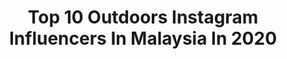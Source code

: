 ---
title: Top 10 Outdoors Instagram Influencers In Malaysia In 2020
description: >-
  Find top outdoors Instagram influencers in Malaysia in 2020. Most popular hashtags: #beautiful #outdoors #life #loveyourself.
platform: Instagram
profiles:
  - username: "izzataramis"
    fullname: >-
      Izzat Arami
    location: "Malaysia"
    followers: 6720
    engagement: 1465
    commentsToLikes: 0.014655
    id: ck8t9kz2zoh8r0j78jyyxb6oh
    verified: false
    hashtags: "#retreat, #bodyprogress, #followtheflow, #foodphotography"
  - username: "hanlibubu"
    fullname: >-
      Hanlibubu | 🇲🇾
    location: "Malaysia"
    followers: 54292
    engagement: 218
    commentsToLikes: 0.074889
    id: ck0vy58c32am90i192780f20n
    verified: false
    hashtags: "#heavenonearth, #smilemakeover, #siblingslove, #salvation"
  - username: "rainy_lly"
    fullname: >-
      Rainy Lly ( Loke Li Yin )
    location: "Malaysia"
    followers: 113416
    engagement: 207
    commentsToLikes: 0.020583
    id: ck5q822zz43mu0i11nnjat8es
    verified: false
    hashtags: "#saikimbirdnest, #influencerstyle, #morefun, #enjoy"
  - username: "otorobong"
    fullname: >-
      𝓞toro 𝓑ong🐾
    location: "Malaysia"
    followers: 12347
    engagement: 2629
    commentsToLikes: 0.023436
    id: ckapco8s04ji90i78ggysjvkd
    verified: false
    hashtags: "#teacup, #workfromhome, #weekendvibes, #funnyvideos"
  - username: "sarahmaylow"
    fullname: >-
      Malaysia No.1 Tarot Reader 🔮🃏
    location: "Malaysia"
    followers: 30492
    engagement: 534
    commentsToLikes: 0.031048
    id: ck5hdx1pdptcl0i11m5ynfrid
    verified: false
    hashtags: "#press, #tourist, #mytravelgram, #bestlife"
  - username: "suvarna_panjavaranam"
    fullname: >-
      ~சுவர்ணா பஞ்சவர்ணம்~
    location: "Malaysia"
    followers: 22761
    engagement: 236
    commentsToLikes: 0.071201
    id: ck14hao1j9dz30i193opn0mzk
    verified: false
    hashtags: "#hikes, #stayhomestaysafe, #siblingslove, #penanghill"
  - username: "bushcraft_and_prepping"
    fullname: >-
      Bushcraft and Prepping
    location: "Malaysia"
    followers: 24394
    engagement: 225
    commentsToLikes: 0.053189
    id: ck5c4lo091ltl0i118gnic74q
    verified: false
    hashtags: "#doomsdayprepper, #adventuremedicalkits, #mountainview, #shooting"
  - username: "jojostruys"
    fullname: >-
      Jojo Struys
    location: "Malaysia"
    followers: 33432
    engagement: 101
    commentsToLikes: 0.035256
    id: ck15tl3hiiluy0i19cinektuu
    verified: false
    hashtags: "#cantwait, #intentions, #selflove, #thankyou"
  - username: "fanazzz"
    fullname: >-
      فرحانة محمد
    location: "Malaysia"
    followers: 9290
    engagement: 637
    commentsToLikes: 0.034990
    id: ckap6r7j5h31a0i78frios31h
    verified: false
    hashtags: "#chekhupcoffeebrown, #chekhupipohwhitecoffee, #kakipatah, #teamironman"
  - username: "norenrashid"
    fullname: >-
      Teja rashid
    location: "Malaysia"
    followers: 12867
    engagement: 452
    commentsToLikes: 0.033382
    id: ck15t3d46g58s0i19w25wtqz8
    verified: false
    hashtags: "#outdoorphotos, #policewomen, #happylife, #ramadhan"
---